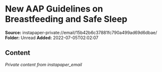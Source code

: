# New AAP Guidelines on Breastfeeding and Safe Sleep

**Source:** instapaper-private://email/15b42b6c37881fc790a499ad69d6dbae/
**Folder:** Unread
**Added:** 2022-07-05T02:02:07




## Content
*Private content from instapaper_email*
